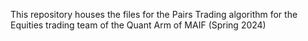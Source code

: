 This repository houses the files for the Pairs Trading algorithm for the Equities trading team of the Quant Arm of MAIF (Spring 2024)
